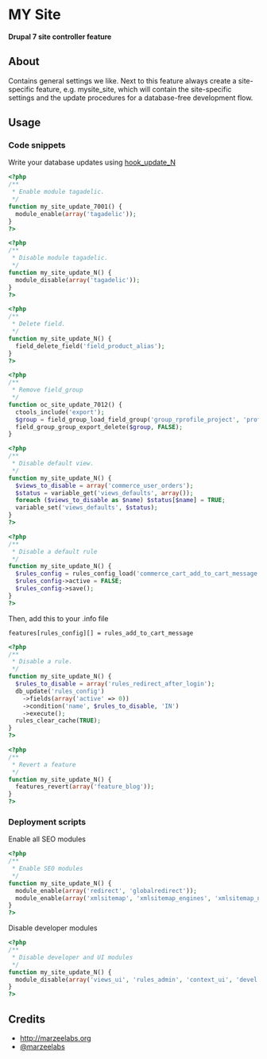 # MY Site
**Drupal 7 site controller feature**

## About

Contains general settings we like. Next to this feature always create a site-specific feature, e.g. mysite_site, which will contain the site-specific settings and the update procedures for a database-free development flow.

## Usage

### Code snippets

Write your database updates using [hook\_update\_N](http://api.drupal.org/api/drupal/modules%21system%21system.api.php/function/hook_update_N/7)
```php
<?php
/**
 * Enable module tagadelic.
 */
function my_site_update_7001() {
  module_enable(array('tagadelic'));
}
?>
```

```php
<?php
/**
 * Disable module tagadelic.
 */
function my_site_update_N() {
  module_disable(array('tagadelic'));
}
?>
```

```php
<?php
/**
 * Delete field.
 */
function my_site_update_N() {
  field_delete_field('field_product_alias');
}
?>
```

```php
<?php
/**
 * Remove field_group
 */
function oc_site_update_7012() {
  ctools_include('export');
  $group = field_group_load_field_group('group_rprofile_project', 'profile2', 'researcher_profile', 'form');
  field_group_group_export_delete($group, FALSE);
}
```

```php
<?php
/**
 * Disable default view.
 */
function my_site_update_N() {
  $views_to_disable = array('commerce_user_orders');
  $status = variable_get('views_defaults', array());
  foreach ($views_to_disable as $name) $status[$name] = TRUE;
  variable_set('views_defaults', $status);
}
?>
```

```php
<?php
/**
 * Disable a default rule
 */
function my_site_update_N() {
  $rules_config = rules_config_load('commerce_cart_add_to_cart_message');
  $rules_config->active = FALSE;
  $rules_config->save();
}
?>
```

Then, add this to your .info file
```
features[rules_config][] = rules_add_to_cart_message
```

```php
<?php
/**
 * Disable a rule.
 */
function my_site_update_N() {
  $rules_to_disable = array('rules_redirect_after_login');
  db_update('rules_config')
    ->fields(array('active' => 0))
    ->condition('name', $rules_to_disable, 'IN')
    ->execute();
  rules_clear_cache(TRUE);
}
?>
```

```php
<?php
/**
 * Revert a feature
 */
function my_site_update_N() {
  features_revert(array('feature_blog'));
}
?>
```

### Deployment scripts

Enable all SEO modules
```php
<?php
/**
 * Enable SEO modules
 */
function my_site_update_N() {
  module_enable(array('redirect', 'globalredirect'));
  module_enable(array('xmlsitemap', 'xmlsitemap_engines', 'xmlsitemap_node'));
}
?>
```

Disable developer modules
```php
<?php
/**
 * Disable developer and UI modules
 */
function my_site_update_N() {
  module_disable(array('views_ui', 'rules_admin', 'context_ui', 'devel'));
}
?>
```


## Credits

* http://marzeelabs.org
* [@marzeelabs](http://twitter.com/marzeelabs)
